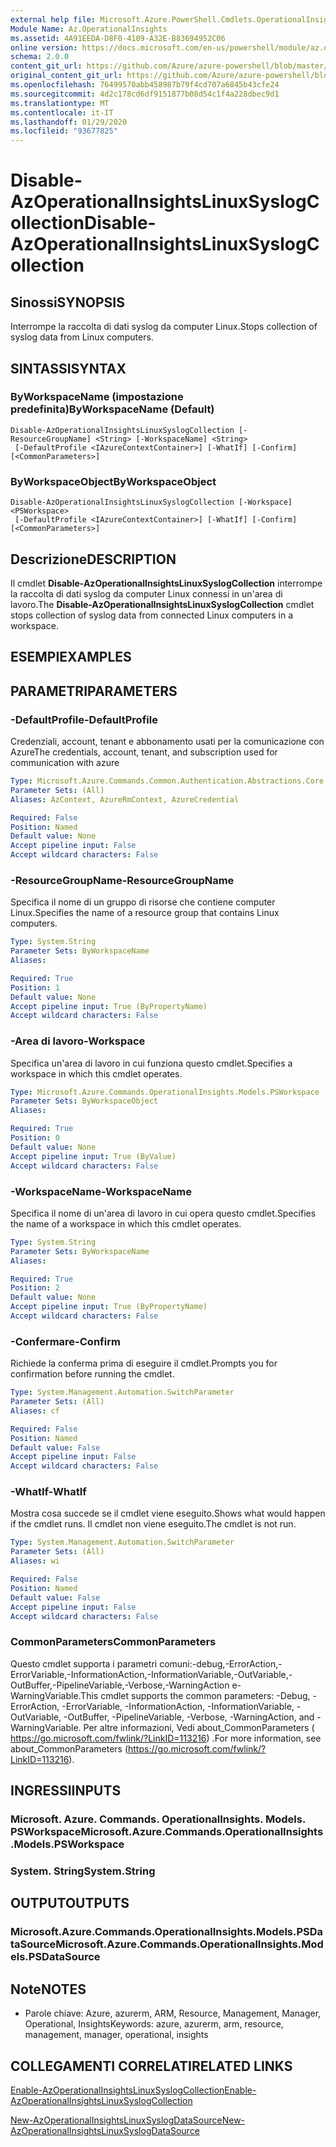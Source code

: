 ```yaml
---
external help file: Microsoft.Azure.PowerShell.Cmdlets.OperationalInsights.dll-Help.xml
Module Name: Az.OperationalInsights
ms.assetid: 4A91EEDA-D8F0-4109-A32E-B83694952C06
online version: https://docs.microsoft.com/en-us/powershell/module/az.operationalinsights/disable-azoperationalinsightslinuxsyslogcollection
schema: 2.0.0
content_git_url: https://github.com/Azure/azure-powershell/blob/master/src/OperationalInsights/OperationalInsights/help/Disable-AzOperationalInsightsLinuxSyslogCollection.md
original_content_git_url: https://github.com/Azure/azure-powershell/blob/master/src/OperationalInsights/OperationalInsights/help/Disable-AzOperationalInsightsLinuxSyslogCollection.md
ms.openlocfilehash: 76499570abb458987b79f4cd707a6845b43cfe24
ms.sourcegitcommit: 4d2c178cd6df9151877b08d54c1f4a228dbec9d1
ms.translationtype: MT
ms.contentlocale: it-IT
ms.lasthandoff: 01/29/2020
ms.locfileid: "93677825"
---
```

# <span data-ttu-id="6471e-101">Disable-AzOperationalInsightsLinuxSyslogCollection</span><span class="sxs-lookup"><span data-stu-id="6471e-101">Disable-AzOperationalInsightsLinuxSyslogCollection</span></span>

## <span data-ttu-id="6471e-102">Sinossi</span><span class="sxs-lookup"><span data-stu-id="6471e-102">SYNOPSIS</span></span>
<span data-ttu-id="6471e-103">Interrompe la raccolta di dati syslog da computer Linux.</span><span class="sxs-lookup"><span data-stu-id="6471e-103">Stops collection of syslog data from Linux computers.</span></span>

## <span data-ttu-id="6471e-104">SINTASSI</span><span class="sxs-lookup"><span data-stu-id="6471e-104">SYNTAX</span></span>

### <span data-ttu-id="6471e-105">ByWorkspaceName (impostazione predefinita)</span><span class="sxs-lookup"><span data-stu-id="6471e-105">ByWorkspaceName (Default)</span></span>
```
Disable-AzOperationalInsightsLinuxSyslogCollection [-ResourceGroupName] <String> [-WorkspaceName] <String>
 [-DefaultProfile <IAzureContextContainer>] [-WhatIf] [-Confirm] [<CommonParameters>]
```

### <span data-ttu-id="6471e-106">ByWorkspaceObject</span><span class="sxs-lookup"><span data-stu-id="6471e-106">ByWorkspaceObject</span></span>
```
Disable-AzOperationalInsightsLinuxSyslogCollection [-Workspace] <PSWorkspace>
 [-DefaultProfile <IAzureContextContainer>] [-WhatIf] [-Confirm] [<CommonParameters>]
```

## <span data-ttu-id="6471e-107">Descrizione</span><span class="sxs-lookup"><span data-stu-id="6471e-107">DESCRIPTION</span></span>
<span data-ttu-id="6471e-108">Il cmdlet **Disable-AzOperationalInsightsLinuxSyslogCollection** interrompe la raccolta di dati syslog da computer Linux connessi in un'area di lavoro.</span><span class="sxs-lookup"><span data-stu-id="6471e-108">The **Disable-AzOperationalInsightsLinuxSyslogCollection** cmdlet stops collection of syslog data from connected Linux computers in a workspace.</span></span>

## <span data-ttu-id="6471e-109">ESEMPI</span><span class="sxs-lookup"><span data-stu-id="6471e-109">EXAMPLES</span></span>

## <span data-ttu-id="6471e-110">PARAMETRI</span><span class="sxs-lookup"><span data-stu-id="6471e-110">PARAMETERS</span></span>

### <span data-ttu-id="6471e-111">-DefaultProfile</span><span class="sxs-lookup"><span data-stu-id="6471e-111">-DefaultProfile</span></span>
<span data-ttu-id="6471e-112">Credenziali, account, tenant e abbonamento usati per la comunicazione con Azure</span><span class="sxs-lookup"><span data-stu-id="6471e-112">The credentials, account, tenant, and subscription used for communication with azure</span></span>

```yaml
Type: Microsoft.Azure.Commands.Common.Authentication.Abstractions.Core.IAzureContextContainer
Parameter Sets: (All)
Aliases: AzContext, AzureRmContext, AzureCredential

Required: False
Position: Named
Default value: None
Accept pipeline input: False
Accept wildcard characters: False
```

### <span data-ttu-id="6471e-113">-ResourceGroupName</span><span class="sxs-lookup"><span data-stu-id="6471e-113">-ResourceGroupName</span></span>
<span data-ttu-id="6471e-114">Specifica il nome di un gruppo di risorse che contiene computer Linux.</span><span class="sxs-lookup"><span data-stu-id="6471e-114">Specifies the name of a resource group that contains Linux computers.</span></span>

```yaml
Type: System.String
Parameter Sets: ByWorkspaceName
Aliases:

Required: True
Position: 1
Default value: None
Accept pipeline input: True (ByPropertyName)
Accept wildcard characters: False
```

### <span data-ttu-id="6471e-115">-Area di lavoro</span><span class="sxs-lookup"><span data-stu-id="6471e-115">-Workspace</span></span>
<span data-ttu-id="6471e-116">Specifica un'area di lavoro in cui funziona questo cmdlet.</span><span class="sxs-lookup"><span data-stu-id="6471e-116">Specifies a workspace in which this cmdlet operates.</span></span>

```yaml
Type: Microsoft.Azure.Commands.OperationalInsights.Models.PSWorkspace
Parameter Sets: ByWorkspaceObject
Aliases:

Required: True
Position: 0
Default value: None
Accept pipeline input: True (ByValue)
Accept wildcard characters: False
```

### <span data-ttu-id="6471e-117">-WorkspaceName</span><span class="sxs-lookup"><span data-stu-id="6471e-117">-WorkspaceName</span></span>
<span data-ttu-id="6471e-118">Specifica il nome di un'area di lavoro in cui opera questo cmdlet.</span><span class="sxs-lookup"><span data-stu-id="6471e-118">Specifies the name of a workspace in which this cmdlet operates.</span></span>

```yaml
Type: System.String
Parameter Sets: ByWorkspaceName
Aliases:

Required: True
Position: 2
Default value: None
Accept pipeline input: True (ByPropertyName)
Accept wildcard characters: False
```

### <span data-ttu-id="6471e-119">-Confermare</span><span class="sxs-lookup"><span data-stu-id="6471e-119">-Confirm</span></span>
<span data-ttu-id="6471e-120">Richiede la conferma prima di eseguire il cmdlet.</span><span class="sxs-lookup"><span data-stu-id="6471e-120">Prompts you for confirmation before running the cmdlet.</span></span>

```yaml
Type: System.Management.Automation.SwitchParameter
Parameter Sets: (All)
Aliases: cf

Required: False
Position: Named
Default value: False
Accept pipeline input: False
Accept wildcard characters: False
```

### <span data-ttu-id="6471e-121">-WhatIf</span><span class="sxs-lookup"><span data-stu-id="6471e-121">-WhatIf</span></span>
<span data-ttu-id="6471e-122">Mostra cosa succede se il cmdlet viene eseguito.</span><span class="sxs-lookup"><span data-stu-id="6471e-122">Shows what would happen if the cmdlet runs.</span></span>
<span data-ttu-id="6471e-123">Il cmdlet non viene eseguito.</span><span class="sxs-lookup"><span data-stu-id="6471e-123">The cmdlet is not run.</span></span>

```yaml
Type: System.Management.Automation.SwitchParameter
Parameter Sets: (All)
Aliases: wi

Required: False
Position: Named
Default value: False
Accept pipeline input: False
Accept wildcard characters: False
```

### <span data-ttu-id="6471e-124">CommonParameters</span><span class="sxs-lookup"><span data-stu-id="6471e-124">CommonParameters</span></span>
<span data-ttu-id="6471e-125">Questo cmdlet supporta i parametri comuni:-debug,-ErrorAction,-ErrorVariable,-InformationAction,-InformationVariable,-OutVariable,-OutBuffer,-PipelineVariable,-Verbose,-WarningAction e-WarningVariable.</span><span class="sxs-lookup"><span data-stu-id="6471e-125">This cmdlet supports the common parameters: -Debug, -ErrorAction, -ErrorVariable, -InformationAction, -InformationVariable, -OutVariable, -OutBuffer, -PipelineVariable, -Verbose, -WarningAction, and -WarningVariable.</span></span> <span data-ttu-id="6471e-126">Per altre informazioni, Vedi about_CommonParameters ( https://go.microsoft.com/fwlink/?LinkID=113216) .</span><span class="sxs-lookup"><span data-stu-id="6471e-126">For more information, see about_CommonParameters (https://go.microsoft.com/fwlink/?LinkID=113216).</span></span>

## <span data-ttu-id="6471e-127">INGRESSI</span><span class="sxs-lookup"><span data-stu-id="6471e-127">INPUTS</span></span>

### <span data-ttu-id="6471e-128">Microsoft. Azure. Commands. OperationalInsights. Models. PSWorkspace</span><span class="sxs-lookup"><span data-stu-id="6471e-128">Microsoft.Azure.Commands.OperationalInsights.Models.PSWorkspace</span></span>

### <span data-ttu-id="6471e-129">System. String</span><span class="sxs-lookup"><span data-stu-id="6471e-129">System.String</span></span>

## <span data-ttu-id="6471e-130">OUTPUT</span><span class="sxs-lookup"><span data-stu-id="6471e-130">OUTPUTS</span></span>

### <span data-ttu-id="6471e-131">Microsoft.Azure.Commands.OperationalInsights.Models.PSDataSource</span><span class="sxs-lookup"><span data-stu-id="6471e-131">Microsoft.Azure.Commands.OperationalInsights.Models.PSDataSource</span></span>

## <span data-ttu-id="6471e-132">Note</span><span class="sxs-lookup"><span data-stu-id="6471e-132">NOTES</span></span>
* <span data-ttu-id="6471e-133">Parole chiave: Azure, azurerm, ARM, Resource, Management, Manager, Operational, Insights</span><span class="sxs-lookup"><span data-stu-id="6471e-133">Keywords: azure, azurerm, arm, resource, management, manager, operational, insights</span></span>

## <span data-ttu-id="6471e-134">COLLEGAMENTI CORRELATI</span><span class="sxs-lookup"><span data-stu-id="6471e-134">RELATED LINKS</span></span>

[<span data-ttu-id="6471e-135">Enable-AzOperationalInsightsLinuxSyslogCollection</span><span class="sxs-lookup"><span data-stu-id="6471e-135">Enable-AzOperationalInsightsLinuxSyslogCollection</span></span>](./Enable-AzOperationalInsightsLinuxSyslogCollection.md)

[<span data-ttu-id="6471e-136">New-AzOperationalInsightsLinuxSyslogDataSource</span><span class="sxs-lookup"><span data-stu-id="6471e-136">New-AzOperationalInsightsLinuxSyslogDataSource</span></span>](./New-AzOperationalInsightsLinuxSyslogDataSource.md)


